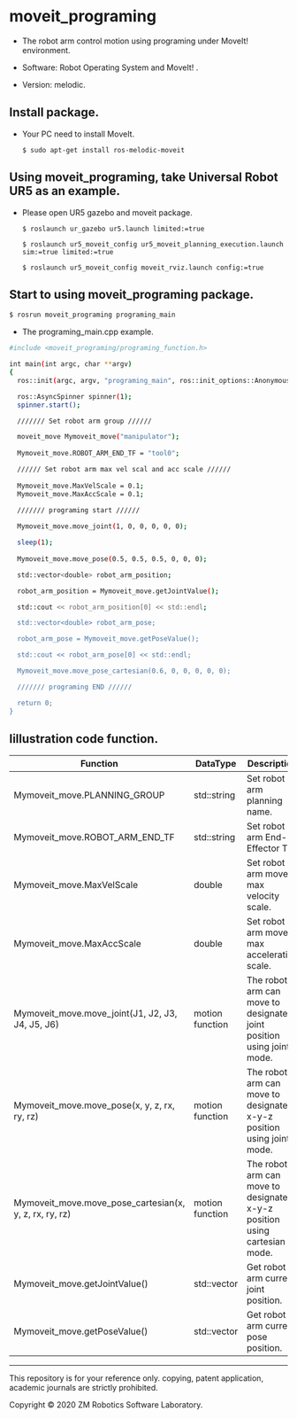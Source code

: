 # moveit_programing
- The robot arm control motion using programing under MoveIt! environment. 

- Software: Robot Operating System and MoveIt! .

- Version: melodic.

## Install package.

- Your PC need to install MoveIt.

  ``` $ sudo apt-get install ros-melodic-moveit ```

## Using moveit_programing, take Universal Robot UR5 as an example.

- Please open UR5 gazebo and moveit package.

  ``` $ roslaunch ur_gazebo ur5.launch limited:=true ```

  ``` $ roslaunch ur5_moveit_config ur5_moveit_planning_execution.launch sim:=true limited:=true ```

  ``` $ roslaunch ur5_moveit_config moveit_rviz.launch config:=true ```

## Start to using moveit_programing package.

``` bash
$ rosrun moveit_programing programing_main
```

- The programing_main.cpp example.

``` bash
#include <moveit_programing/programing_function.h>

int main(int argc, char **argv)
{
  ros::init(argc, argv, "programing_main", ros::init_options::AnonymousName);

  ros::AsyncSpinner spinner(1);
  spinner.start();

  /////// Set robot arm group //////

  moveit_move Mymoveit_move("manipulator");
  
  Mymoveit_move.ROBOT_ARM_END_TF = "tool0";

  ////// Set robot arm max vel scal and acc scale //////
  
  Mymoveit_move.MaxVelScale = 0.1;
  Mymoveit_move.MaxAccScale = 0.1;

  /////// programing start //////
  
  Mymoveit_move.move_joint(1, 0, 0, 0, 0, 0);

  sleep(1);
  
  Mymoveit_move.move_pose(0.5, 0.5, 0.5, 0, 0, 0);

  std::vector<double> robot_arm_position;

  robot_arm_position = Mymoveit_move.getJointValue();

  std::cout << robot_arm_position[0] << std::endl;

  std::vector<double> robot_arm_pose;

  robot_arm_pose = Mymoveit_move.getPoseValue();

  std::cout << robot_arm_pose[0] << std::endl;

  Mymoveit_move.move_pose_cartesian(0.6, 0, 0, 0, 0, 0);

  /////// programing END //////

  return 0;
}
```

## Iillustration code function.

| Function                                               | DataType            | Description                                                               |
| ---                                                    | ---                 | ---                                                                       | 
| Mymoveit_move.PLANNING_GROUP                           | std::string         | Set robot arm planning name.                                              |
| Mymoveit_move.ROBOT_ARM_END_TF                         | std::string         | Set robot arm End-Effector TF.                                            |
| Mymoveit_move.MaxVelScale                              | double              | Set robot arm move max velocity scale.                                    |
| Mymoveit_move.MaxAccScale                              | double              | Set robot arm move max acceleration scale.                                |
| Mymoveit_move.move_joint(J1, J2, J3, J4, J5, J6)       | motion function     | The robot arm can move to designated joint position using joint mode.     |
| Mymoveit_move.move_pose(x, y, z, rx, ry, rz)           | motion function     | The robot arm can move to designated x-y-z position using joint mode.     |
| Mymoveit_move.move_pose_cartesian(x, y, z, rx, ry, rz) | motion function     | The robot arm can move to designated x-y-z position using cartesian mode. |
| Mymoveit_move.getJointValue()                          | std::vector<double> | Get robot arm current joint position.                                     |
| Mymoveit_move.getPoseValue()                           | std::vector<double> | Get robot arm current pose position.                                      ||

------

This repository is for your reference only. copying, patent application, academic journals are strictly prohibited.

Copyright © 2020 ZM Robotics Software Laboratory.
